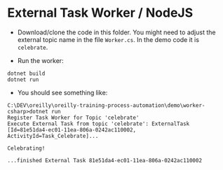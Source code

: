 # External Task Worker / NodeJS

* Download/clone the code in this folder. You might need to adjust the external topic name in the file `Worker.cs`. In the demo code it is `celebrate`.

* Run the worker:

```
dotnet build
dotnet run
```

* You should see something like:

```
C:\DEV\oreilly\oreilly-training-process-automation\demo\worker-csharp>dotnet run
Register Task Worker for Topic 'celebrate'
Execute External Task from topic 'celebrate': ExternalTask [Id=81e51da4-ec01-11ea-806a-0242ac110002, ActivityId=Task_Celebrate]...

Celebrating!

...finished External Task 81e51da4-ec01-11ea-806a-0242ac110002
```